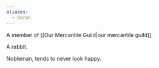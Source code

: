 ```yaml
---
aliases:
  - Baron
---
```

A member of [[Our Mercantile Guild|our mercantile guild]].

A rabbit.

Nobleman, tends to never look happy.